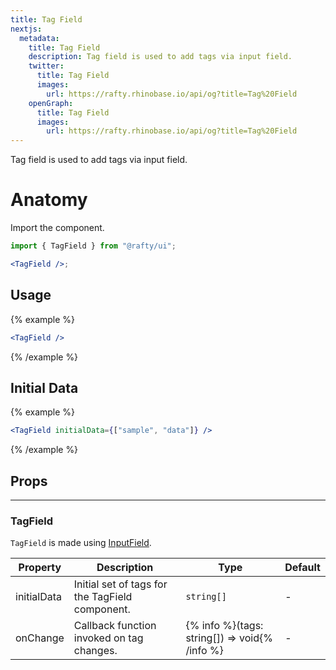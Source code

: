 ```yaml
---
title: Tag Field
nextjs:
  metadata:
    title: Tag Field
    description: Tag field is used to add tags via input field.
    twitter:
      title: Tag Field
      images:
        url: https://rafty.rhinobase.io/api/og?title=Tag%20Field
    openGraph:
      title: Tag Field
      images:
        url: https://rafty.rhinobase.io/api/og?title=Tag%20Field
---
```


Tag field is used to add tags via input field.

# Anatomy

Import the component.

```jsx
import { TagField } from "@rafty/ui";

<TagField />;
```

## Usage

{% example %}

```jsx
<TagField />
```

{% /example %}

## Initial Data

{% example %}

```jsx
<TagField initialData={["sample", "data"]} />
```

{% /example %}

## Props

---

### TagField

`TagField` is made using [InputField](https://rafty.rhinobase.io/docs/components/input-field).

| Property    | Description                                     | Type                                          | Default |
| ----------- | ----------------------------------------------- | --------------------------------------------- | ------- |
| initialData | Initial set of tags for the TagField component. | `string[]`                                    | -       |
| onChange    | Callback function invoked on tag changes.       | {% info %}(tags: string[]) => void{% /info %} | -       |
